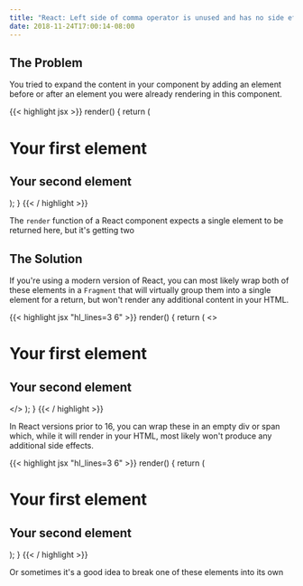 ```yaml
---
title: "React: Left side of comma operator is unused and has no side effects"
date: 2018-11-24T17:00:14-08:00
---
```


## The Problem

You tried to expand the content in your component by adding an element before or after an element you were already rendering in this component.

{{< highlight jsx  >}}
render() {
  return (
    <h1>Your first element</h1>
    <h2>Your second element</h2>
  );
}
{{< / highlight >}}

The `render` function of a React component expects a single element to be returned here, but it's getting two


## The Solution

If you're using a modern version of React, you can most likely wrap both of these elements in a `Fragment` that will virtually group them into a single element for a return, but won't render any additional content in your HTML.

{{< highlight jsx "hl_lines=3 6" >}}
render() {
  return (
  	<>
      <h1>Your first element</h1>
      <h2>Your second element</h2>
    </>
  );
}
{{< / highlight >}}

In React versions prior to 16, you can wrap these in an empty div or span which, while it will render in your HTML, most likely won't produce any additional side effects.

{{< highlight jsx "hl_lines=3 6" >}}
render() {
  return (
  	<div>
      <h1>Your first element</h1>
      <h2>Your second element</h2>
    </div>
  );
}
{{< / highlight >}}

Or sometimes it's a good idea to break one of these elements into its own 
